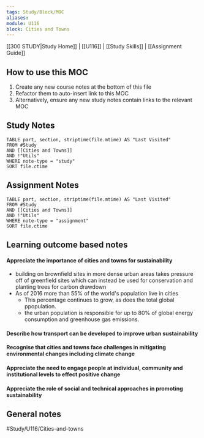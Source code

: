 ```yaml
---
tags: Study/Block/MOC
aliases: 
module: U116
block: Cities and Towns
---
```


[[300 STUDY|Study Home]] | [[U116]] | [[Study Skills]] | [[Assignment Guide]]

## How to use this MOC
1. Create any new course notes at the bottom of this file
2. Refactor them to auto-insert link to this MOC
3. Alternatively, ensure any new study notes contain links to the relevant MOC

## Study Notes

```dataview
TABLE part, section, striptime(file.mtime) AS "Last Visited"
FROM #Study 
AND [[Cities and Towns]]
AND !"Utils"
WHERE note-type = "study"
SORT file.ctime
```

## Assignment Notes

```dataview
TABLE part, section, striptime(file.mtime) AS "Last Visited"
FROM #Study 
AND [[Cities and Towns]]
AND !"Utils"
WHERE note-type = "assignment"
SORT file.ctime
```


## Learning outcome based notes

#### Appreciate the importance of cities and towns for sustainability
- building on brownfield sites in more dense urban areas takes pressure off of greenfield sites which can instead be used for conservation and planting trees for carbon drawdown
- As of 2016 more than 55% of the world's population live in cities
	- This percentage continues to grow, as does the total global ppopulation.
	- the urban population is responsible for up to 80% of global energy consumption and greenhouse gas emissions.


#### Describe how transport can be developed to improve urban sustainability


#### Recognise that cities and towns face challenges in mitigating environmental changes including climate change


#### Appreciate the need to engage people at individual, community and institutional levels to effect positive change


#### Appreciate the role of social and technical approaches in promoting sustainability



## General notes


#Study/U116/Cities-and-towns
